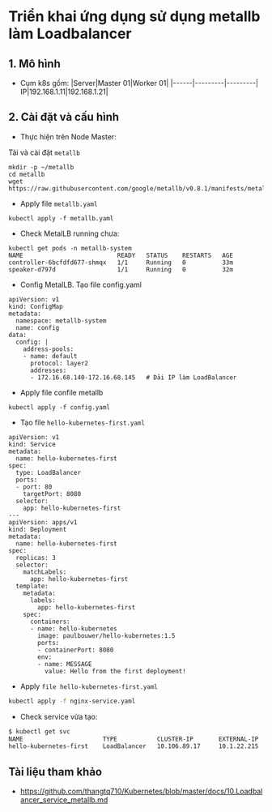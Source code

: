 # Triển khai ứng dụng sử dụng metallb làm Loadbalancer

## 1. Mô hình
- Cụm k8s gồm: 
|Server|Master 01|Worker 01|
|------|---------|---------|
IP|192.168.1.11|192.168.1.21|
	
## 2. Cài đặt và cấu hình

- Thực hiện trên Node Master:

Tải và cài đặt `metallb`
```
mkdir -p ~/metallb
cd metallb
wget https://raw.githubusercontent.com/google/metallb/v0.8.1/manifests/metallb.yaml 
```
- Apply file `metallb.yaml`

```
kubectl apply -f metallb.yaml
```
- Check MetalLB running chưa:

```
kubectl get pods -n metallb-system
NAME                          READY   STATUS    RESTARTS   AGE
controller-6bcfdfd677-shmqx   1/1     Running   0          33m
speaker-d797d                 1/1     Running   0          32m
```
- Config MetalLB. Tạo file config.yaml 
```
apiVersion: v1
kind: ConfigMap
metadata:
  namespace: metallb-system
  name: config
data:
  config: |
    address-pools:
    - name: default
      protocol: layer2
      addresses:
      - 172.16.68.140-172.16.68.145   # Dải IP làm LoadBalancer
```
- Apply file confile metallb
```
kubectl apply -f config.yaml
```
- Tạo file `hello-kubernetes-first.yaml`
```
apiVersion: v1
kind: Service
metadata:
  name: hello-kubernetes-first
spec:
  type: LoadBalancer
  ports:
  - port: 80
    targetPort: 8080
  selector:
    app: hello-kubernetes-first
---
apiVersion: apps/v1
kind: Deployment
metadata:
  name: hello-kubernetes-first
spec:
  replicas: 3
  selector:
    matchLabels:
      app: hello-kubernetes-first
  template:
    metadata:
      labels:
        app: hello-kubernetes-first
    spec:
      containers:
      - name: hello-kubernetes
        image: paulbouwer/hello-kubernetes:1.5
        ports:
        - containerPort: 8080
        env:
        - name: MESSAGE
          value: Hello from the first deployment!
```
- Apply `file hello-kubernetes-first.yaml`
```sh
kubectl apply -f nginx-service.yaml
```
- Check service vừa tạo:
```sh
$ kubectl get svc
NAME                      TYPE           CLUSTER-IP       EXTERNAL-IP     PORT(S)        AGE
hello-kubernetes-first    LoadBalancer   10.106.89.17     10.1.22.215   80:32026/TCP     28m
```
## Tài liệu tham khảo
- https://github.com/thangtq710/Kubernetes/blob/master/docs/10.Loadbalancer_service_metallb.md
